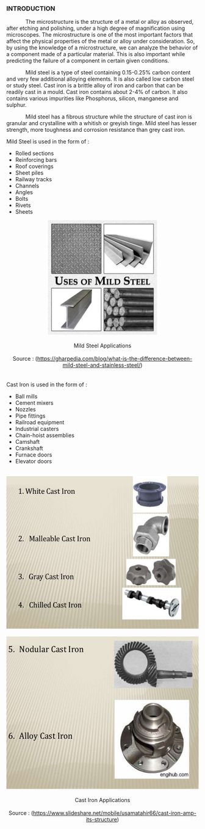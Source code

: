 ### INTRODUCTION<br>

<p style="text-indent:50px;">The microstructure is the structure of a metal or alloy as observed, after etching and polishing, under a high degree of magnification using microscopes. The microstructure is one of the most important factors that affect the physical properties of the metal or alloy under consideration. So, by using the knowledge of a microstructure, we can analyze the behavior of a component made of a particular material. This is also important while predicting the failure of a component in certain given conditions.</p>



<p style="text-indent:50px;">Mild steel is a type of steel containing 0.15-0.25% carbon content and very few additional alloying elements. It is also called low carbon steel or study steel. Cast iron is a brittle alloy of iron and carbon that can be readily cast in a mould. Cast iron contains about 2-4% of carbon. It also contains various impurities like Phosphorus, silicon, manganese and sulphur.</p>

<p style="text-indent:50px;">Mild steel has a fibrous structure while the structure of cast iron is granular and crystalline with a whitish or greyish tinge. Mild steel has lesser strength, more toughness and corrosion resistance than grey cast iron. </p>
Mild Steel is used in the form of :
<ul>
<li>Rolled sections
<li>Reinforcing bars
<li>Roof coverings
<li>Sheet piles
<li>Railway tracks
<li>Channels
<li>Angles
<li>Bolts
<li>Rivets
<li>Sheets
</ul>

<center><img src="images/uses.jpg" height="300px"></center><br>
<center>Mild Steel Applications</center><br>
<center>Source : (<a href="https://gharpedia.com/blog/what-is-the-difference-between-mild-steel-and-stainless-steel/">https://gharpedia.com/blog/what-is-the-difference-between-mild-steel-and-stainless-steel/</a>)</center>
<br><br>
Cast Iron is used in the form of :
<ul>
<li>Ball mills
<li>Cement mixers
<li>Nozzles
<li>Pipe fittings
<li>Railroad equipment
<li>Industrial casters
<li>Chain-hoist assemblies
<li>Camshaft
<li>Crankshaft
<li>Furnace doors
<li>Elevator doors
</ul>

<br>
<center><img src="images/uses2.jpg" height="400px"></center><br>
<center><img src="images/uses3.jpg" height="400px"></center><br>
<center>Cast Iron Applications</center><br>
<center>Source : (<a href="https://www.slideshare.net/mobile/usamatahir66/cast-iron-amp-its-structure">https://www.slideshare.net/mobile/usamatahir66/cast-iron-amp-its-structure</a>)</center>
